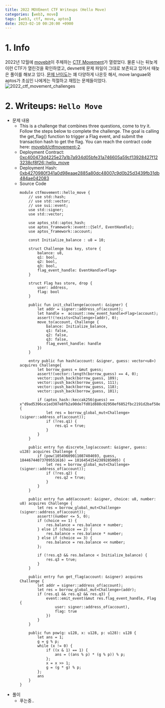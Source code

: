 ```yaml
---
title: 2022 MOVEment CTF Writeups (Hello Move)
categories: [web3, move]
tags: [web3, ctf, move, aptos]
date: 2023-02-10 00:20:00 +0900
---
```

# 1. Info
2022년 12월에 [movebit](https://twitter.com/MoveBit_)이 주체하는 [CTF Movement](https://ctfmovement.movebit.xyz/)가 열렸었다. 
물론 나는 뒤늦게 이런 CTF가 열린것을 확인하였고, devnet에 문제 파일이 그대로 보존되고 있어서 때늦은 풀이를 해보고 있다.
[문제 난이도](https://ctfmovement.movebit.xyz/challenges)는 꽤 다양하게 나온듯 해서, move languae와 aptos가 초심인 나에게는 적절하고 재밌는 문제들이었다.
![2022_ctf_movement_challenges](/posts/2022_ctf_movement_challenges.png)

# 2. Writeups: `Hello Move`
- 문제 내용
  - This is a challenge that combines three questions, come to try it. Follow the steps below to complete the challenge. The goal is calling the get_flag() function to trigger a Flag event, and submit the transaction hash to get the flag. You can reach the contract code here: [movebit/ctfmovement-2](https://github.com/movebit/ctfmovement-2).
  - Deployment Contract: [0xc400473d4225e27a1b7a934d05bfe31a746605a59cf13928427f123238cf8f26::hello_move](https://fullnode.devnet.aptoslabs.com/v1/accounts/0xc400473d4225e27a1b7a934d05bfe31a746605a59cf13928427f123238cf8f26/module/hello_move)
  - Deployment Hash: [0xb4270980f341a0d98eaae2885a80dc48007c9d0b25d3439fb31db484ae042083](https://fullnode.devnet.aptoslabs.com/v1/transactions/by_hash/0xb4270980f341a0d98eaae2885a80dc48007c9d0b25d3439fb31db484ae042083)
  - Source Code
    ```move
    module ctfmovement::hello_move {
        // use std::hash;
        // use std::vector;
        // use sui::event;
        use std::signer;
        use std::vector;

        use aptos_std::aptos_hash;
        use aptos_framework::event::{Self, EventHandle};
        use aptos_framework::account;

        const Initialize_balance : u8 = 10;

        struct Challenge has key, store {
            balance: u8,
            q1: bool,
            q2: bool,
            q3: bool,
            flag_event_handle: EventHandle<Flag>
        }

        struct Flag has store, drop {
            user: address,
            flag: bool
        }

        public fun init_challenge(account: &signer) {
            let addr = signer::address_of(account);
            let handle =  account::new_event_handle<Flag>(account);
            assert!(!exists<Challenge>(addr), 0);
            move_to(account, Challenge {
                balance: Initialize_balance,
                q1: false,
                q2: false,
                q3: false,
                flag_event_handle: handle
            })
        }

        entry public fun hash(account: &signer, guess: vector<u8>) acquires Challenge{
            let borrow_guess = &mut guess;
            assert!(vector::length(borrow_guess) == 4, 0);
            vector::push_back(borrow_guess, 109);
            vector::push_back(borrow_guess, 111);
            vector::push_back(borrow_guess, 118);
            vector::push_back(borrow_guess, 101);

            if (aptos_hash::keccak256(guess) == x"d9ad5396ce1ed307e8fb2a90de7fd01d888c02950ef6852fbc2191d2baf58e79") {
                let res = borrow_global_mut<Challenge>(signer::address_of(account));
                if (!res.q1) {
                    res.q1 = true;
                }
            }
        }

        public entry fun discrete_log(account: &signer, guess: u128) acquires Challenge {
            if (pow(10549609011087404693, guess, 18446744073709551616) == 18164541542389285005) {
                let res = borrow_global_mut<Challenge>(signer::address_of(account));
                if (!res.q2) {
                    res.q2 = true;
                }
            }
        }

        public entry fun add(account: &signer, choice: u8, number: u8) acquires Challenge {
            let res = borrow_global_mut<Challenge>(signer::address_of(account));
            assert!(number <= 5, 0);
            if (choice == 1) {
                res.balance = res.balance + number;
            } else if (choice == 2) {
                res.balance = res.balance * number;
            } else if (choice == 3) {
                res.balance = res.balance << number;
            };

            if (!res.q3 && res.balance < Initialize_balance) {
                res.q3 = true;
            }
        }

        public entry fun get_flag(account: &signer) acquires Challenge {
            let addr = signer::address_of(account);
            let res = borrow_global_mut<Challenge>(addr);
            if (res.q1 && res.q2 && res.q3) {
                event::emit_event(&mut res.flag_event_handle, Flag {
                    user: signer::address_of(account),
                    flag: true
                })
            }
        }

        public fun pow(g: u128, x: u128, p: u128): u128 {
            let ans = 1;
            g = g % p;
            while (x != 0) {
                if ((x & 1) == 1) {
                    ans = ((ans % p) * (g % p)) % p;
                };
                x = x >> 1;
                g = (g * g) % p;
            };
            ans
        }
    }
    ```
- 풀이
  - 푸는중..
